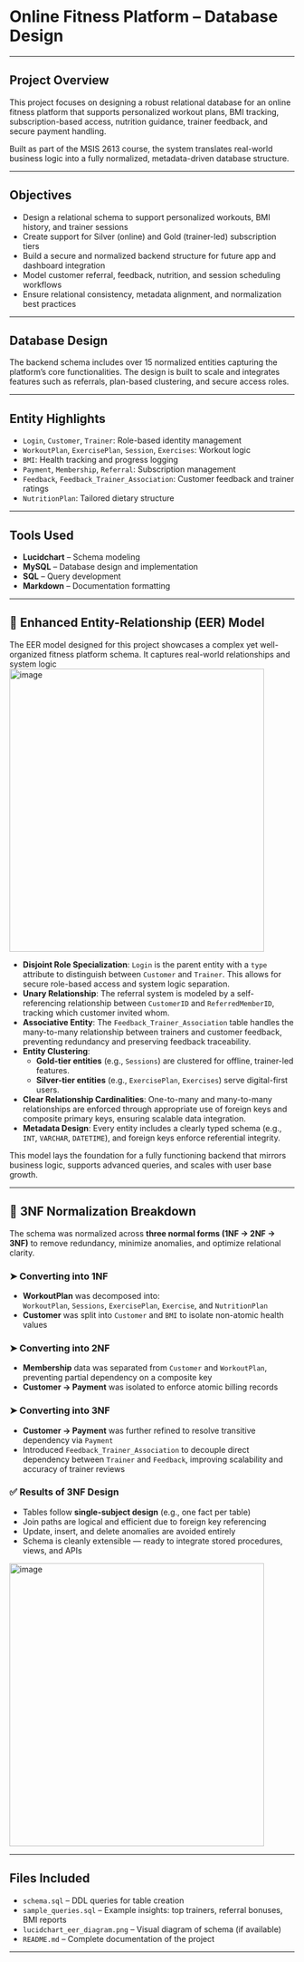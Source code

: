 # Online Fitness Platform – Database Design

---

## Project Overview

This project focuses on designing a robust relational database for an online fitness platform that supports personalized workout plans, BMI tracking, subscription-based access, nutrition guidance, trainer feedback, and secure payment handling.

Built as part of the MSIS 2613 course, the system translates real-world business logic into a fully normalized, metadata-driven database structure.

---

## Objectives

- Design a relational schema to support personalized workouts, BMI history, and trainer sessions  
- Create support for Silver (online) and Gold (trainer-led) subscription tiers  
- Build a secure and normalized backend structure for future app and dashboard integration  
- Model customer referral, feedback, nutrition, and session scheduling workflows  
- Ensure relational consistency, metadata alignment, and normalization best practices  

---

## Database Design

The backend schema includes over 15 normalized entities capturing the platform’s core functionalities. The design is built to scale and integrates features such as referrals, plan-based clustering, and secure access roles.

---

## Entity Highlights

- `Login`, `Customer`, `Trainer`: Role-based identity management  
- `WorkoutPlan`, `ExercisePlan`, `Session`, `Exercises`: Workout logic  
- `BMI`: Health tracking and progress logging  
- `Payment`, `Membership`, `Referral`: Subscription management  
- `Feedback`, `Feedback_Trainer_Association`: Customer feedback and trainer ratings  
- `NutritionPlan`: Tailored dietary structure  

---

## Tools Used

- **Lucidchart** – Schema modeling  
- **MySQL** – Database design and implementation  
- **SQL** – Query development  
- **Markdown** – Documentation formatting  

---

## 🧩 Enhanced Entity-Relationship (EER) Model

The EER model designed for this project showcases a complex yet well-organized fitness platform schema. It captures real-world relationships and system logic 
<img width="450" height="500" alt="image" src="https://github.com/user-attachments/assets/700c1f96-1301-483b-8c7c-c132b8aaf591" />

- **Disjoint Role Specialization**: `Login` is the parent entity with a `type` attribute to distinguish between `Customer` and `Trainer`. This allows for secure role-based access and system logic separation.
- **Unary Relationship**: The referral system is modeled by a self-referencing relationship between `CustomerID` and `ReferredMemberID`, tracking which customer invited whom.
- **Associative Entity**: The `Feedback_Trainer_Association` table handles the many-to-many relationship between trainers and customer feedback, preventing redundancy and preserving feedback traceability.
- **Entity Clustering**:
  - **Gold-tier entities** (e.g., `Sessions`) are clustered for offline, trainer-led features.
  - **Silver-tier entities** (e.g., `ExercisePlan`, `Exercises`) serve digital-first users.
- **Clear Relationship Cardinalities**: One-to-many and many-to-many relationships are enforced through appropriate use of foreign keys and composite primary keys, ensuring scalable data integration.
- **Metadata Design**: Every entity includes a clearly typed schema (e.g., `INT`, `VARCHAR`, `DATETIME`), and foreign keys enforce referential integrity.

This model lays the foundation for a fully functioning backend that mirrors business logic, supports advanced queries, and scales with user base growth.

---
## 🧬 3NF Normalization Breakdown

The schema was normalized across **three normal forms (1NF → 2NF → 3NF)** to remove redundancy, minimize anomalies, and optimize relational clarity.

### ➤ Converting into 1NF

- **WorkoutPlan** was decomposed into:  
  `WorkoutPlan`, `Sessions`, `ExercisePlan`, `Exercise`, and `NutritionPlan`  
- **Customer** was split into `Customer` and `BMI` to isolate non-atomic health values

### ➤ Converting into 2NF

- **Membership** data was separated from `Customer` and `WorkoutPlan`, preventing partial dependency on a composite key  
- **Customer → Payment** was isolated to enforce atomic billing records

### ➤ Converting into 3NF

- **Customer → Payment** was further refined to resolve transitive dependency via `Payment`  
- Introduced `Feedback_Trainer_Association` to decouple direct dependency between `Trainer` and `Feedback`, improving scalability and accuracy of trainer reviews

### ✅ Results of 3NF Design

- Tables follow **single-subject design** (e.g., one fact per table)  
- Join paths are logical and efficient due to foreign key referencing  
- Update, insert, and delete anomalies are avoided entirely  
- Schema is cleanly extensible — ready to integrate stored procedures, views, and APIs
<img width="450" height="500" alt="image" src="https://github.com/user-attachments/assets/545a657e-962f-4e8d-9f2d-b4d6241f18c7" />

---

## Files Included

- `schema.sql` – DDL queries for table creation  
- `sample_queries.sql` – Example insights: top trainers, referral bonuses, BMI reports  
- `lucidchart_eer_diagram.png` – Visual diagram of schema (if available)  
- `README.md` – Complete documentation of the project  

---


